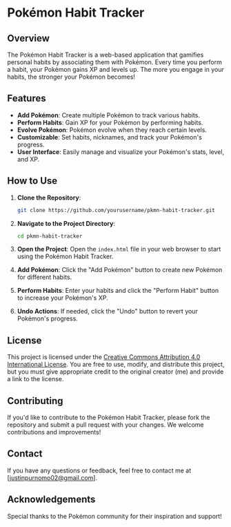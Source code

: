 # Pokémon Habit Tracker

## Overview

The Pokémon Habit Tracker is a web-based application that gamifies personal habits by associating them with Pokémon. Every time you perform a habit, your Pokémon gains XP and levels up. The more you engage in your habits, the stronger your Pokémon becomes!

## Features

- **Add Pokémon**: Create multiple Pokémon to track various habits.
- **Perform Habits**: Gain XP for your Pokémon by performing habits.
- **Evolve Pokémon**: Pokémon evolve when they reach certain levels.
- **Customizable**: Set habits, nicknames, and track your Pokémon's progress.
- **User Interface**: Easily manage and visualize your Pokémon's stats, level, and XP.

## How to Use

1. **Clone the Repository**:
    ```bash
    git clone https://github.com/yourusername/pkmn-habit-tracker.git
    ```

2. **Navigate to the Project Directory**:
    ```bash
    cd pkmn-habit-tracker
    ```

3. **Open the Project**:
    Open the `index.html` file in your web browser to start using the Pokémon Habit Tracker.

4. **Add Pokémon**:
    Click the "Add Pokémon" button to create new Pokémon for different habits.

5. **Perform Habits**:
    Enter your habits and click the "Perform Habit" button to increase your Pokémon's XP.

6. **Undo Actions**:
    If needed, click the "Undo" button to revert your Pokémon's progress.

## License

This project is licensed under the [Creative Commons Attribution 4.0 International License](https://creativecommons.org/licenses/by/4.0/). You are free to use, modify, and distribute this project, but you must give appropriate credit to the original creator (me) and provide a link to the license.

## Contributing

If you'd like to contribute to the Pokémon Habit Tracker, please fork the repository and submit a pull request with your changes. We welcome contributions and improvements!

## Contact

If you have any questions or feedback, feel free to contact me at [justinpurnomo02@gmail.com].

## Acknowledgements

Special thanks to the Pokémon community for their inspiration and support!

